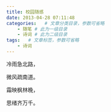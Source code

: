 ```yaml
---
title: 校园随感
date: 2013-04-28 07:11:48
categories:   # 文章分类目录，参数可省略
    - 随笔 # 此为一级目录
    - 诗词 # 此为二级目录
tags:   # 文章标签，参数可省略
    - 诗词
---
```

冷雨急北路，

微风疏南道。

霜映枫林晚，

思绪齐万千。
